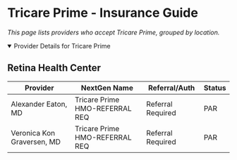 # Tricare Prime - Insurance Guide

*This page lists providers who accept Tricare Prime, grouped by location.*

<details open><summary>Provider Details for Tricare Prime</summary>

## Retina Health Center

| Provider | NextGen Name | Referral/Auth | Status |
|----------|-------------|--------------|--------|
| Alexander Eaton, MD | Tricare Prime HMO-REFERRAL REQ | Referral Required | PAR |
| Veronica Kon Graversen, MD | Tricare Prime HMO-REFERRAL REQ | Referral Required | PAR |

</details>

